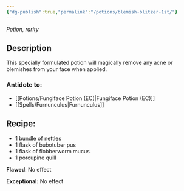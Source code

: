 ```yaml
---
{"dg-publish":true,"permalink":"/potions/blemish-blitzer-1st/"}
---
```


*Potion, rarity* 

## Description

This specially formulated potion will magically remove any acne or blemishes from your face when applied.

### Antidote to: 
- [[Potions/Fungiface Potion (EC)\|Fungiface Potion (EC)]] 
- [[Spells/Furnunculus\|Furnunculus]]

## Recipe:

* 1 bundle of nettles
* 1 flask of bubotuber pus
* 1 flask of flobberworm mucus
* 1 porcupine quill

**Flawed**:
No effect

**Exceptional:** 
No effect